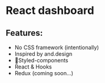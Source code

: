 # React dashboard

## Features:

- No CSS framework (intentionally)
- Inspired by and.design
- 💅Styled-components
- React & Hooks
- Redux (coming soon...)
